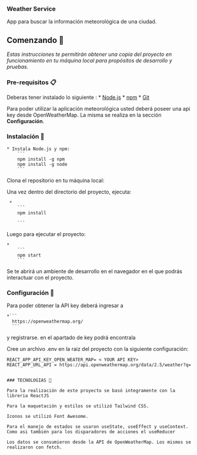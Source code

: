 ### Weather Service

App para buscar la información meteorológica de una ciudad.

## Comenzando 🚀

_Estas instrucciones te permitirán obtener una copia del proyecto en funcionamiento en tu máquina local para propósitos de desarrollo y pruebas._


### Pre-requisitos 📋
Deberas tener instalado lo siguiente :
    * [Node.js](https://nodejs.org/)
    * [npm](https://www.npmjs.com/)
    * [Git](https://git-scm.com/)

  Para poder utilizar la aplicación meteorológica usted deberá poseer una api key desde OpenWeatherMap.
  La misma se realiza en la sección **Configuración**. 
    
### Instalación 🔧

    * Instala Node.js y npm:
        ```
        npm install -g npm
        npm install -g node
        ```
  Clona el repositorio en tu máquina local:

  Una vez dentro del directorio del proyecto, ejecuta:

     *
        ```
        npm install
        
        ```

  Luego para ejecutar el proyecto:

    *
        ```
        npm start
        ```
  Se te abrirá un ambiente de desarrollo en el navegador en el que podrás interactuar con el proyecto.
  
### Configuración 🔧

Para poder obtener la API key deberá ingresar a
 
    *```
      https://openweathermap.org/
      ```
  y registrarse.
en el apartado de key podrá encontrala

Cree un archivo .env en la raiz del proyecto con la siguiente configuración:
```
REACT_APP_API_KEY_OPEN_WEATER_MAP= < YOUR API KEY>
REACT_APP_URL_API = https://api.openweathermap.org/data/2.5/weather?q=
  

### TECNOLOGIAS 🔧

Para la realización de este proyecto se basó integramente con la libreria ReactJS

Para la maquetación y estilos se utilizó Tailwind CSS.

Iconos se utilizó Font Awesome.

Para el manejo de estados se usaron useState, useEffect y useContext. Como asi también para los disparadores de acciones el useReducer

Los datos se consumieron desde la API de OpenWeatherMap. Los mismos se realizaron con fetch.

